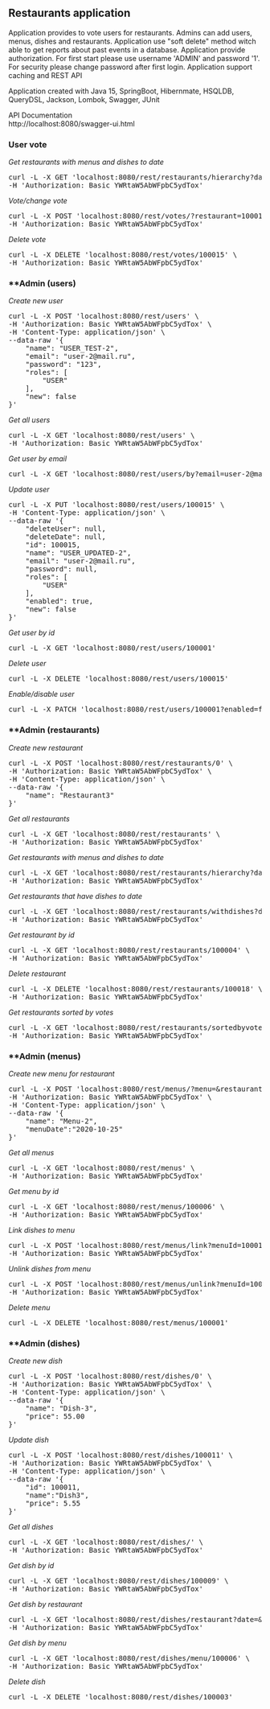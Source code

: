 ## **Restaurants application**

Application provides to vote users for restaurants. Admins can add users, menus, dishes and restaurants. Application
use "soft delete" method witch able to get reports about past events in a database. Application provide authorization.
For first start please use username 'ADMIN' and password '1'. For security please change password after first login.
Application support caching and REST API

Application created with Java 15, SpringBoot, Hibernmate, HSQLDB, QueryDSL, Jackson, Lombok, Swagger, JUnit

API Documentation<br>
http://localhost:8080/swagger-ui.html
</br>

### **User vote**

_Get restaurants with menus and dishes to date_
<pre>
curl -L -X GET 'localhost:8080/rest/restaurants/hierarchy?date=2021-01-10' \
-H 'Authorization: Basic YWRtaW5AbWFpbC5ydTox'
</pre>

_Vote/change vote_
<pre>
curl -L -X POST 'localhost:8080/rest/votes/?restaurant=100018' \
-H 'Authorization: Basic YWRtaW5AbWFpbC5ydTox'
</pre>

_Delete vote_
<pre>
curl -L -X DELETE 'localhost:8080/rest/votes/100015' \
-H 'Authorization: Basic YWRtaW5AbWFpbC5ydTox'
</pre>

### **Admin (users)

_Create new user_
<pre>
curl -L -X POST 'localhost:8080/rest/users' \
-H 'Authorization: Basic YWRtaW5AbWFpbC5ydTox' \
-H 'Content-Type: application/json' \
--data-raw '{
    "name": "USER_TEST-2",
    "email": "user-2@mail.ru",
    "password": "123",
    "roles": [
        "USER"
    ],
    "new": false
}'
</pre>

_Get all users_
<pre>
curl -L -X GET 'localhost:8080/rest/users' \
-H 'Authorization: Basic YWRtaW5AbWFpbC5ydTox'
</pre>

_Get user by email_
<pre>
curl -L -X GET 'localhost:8080/rest/users/by?email=user-2@mail.ru'
</pre>

_Update user_
<pre>
curl -L -X PUT 'localhost:8080/rest/users/100015' \
-H 'Content-Type: application/json' \
--data-raw '{
    "deleteUser": null,
    "deleteDate": null,
    "id": 100015,
    "name": "USER_UPDATED-2",
    "email": "user-2@mail.ru",
    "password": null,
    "roles": [
        "USER"
    ],
    "enabled": true,
    "new": false
}'
</pre>

_Get user by id_
<pre>
curl -L -X GET 'localhost:8080/rest/users/100001'
</pre>

_Delete user_
<pre>
curl -L -X DELETE 'localhost:8080/rest/users/100015'
</pre>

_Enable/disable user_
<pre>
curl -L -X PATCH 'localhost:8080/rest/users/100001?enabled=false'
</pre>

### **Admin (restaurants)

_Create new restaurant_
<pre>
curl -L -X POST 'localhost:8080/rest/restaurants/0' \
-H 'Authorization: Basic YWRtaW5AbWFpbC5ydTox' \
-H 'Content-Type: application/json' \
--data-raw '{
    "name": "Restaurant3"
}'
</pre>

_Get all restaurants_
<pre>
curl -L -X GET 'localhost:8080/rest/restaurants' \
-H 'Authorization: Basic YWRtaW5AbWFpbC5ydTox'
</pre>

_Get restaurants with menus and dishes to date_
<pre>
curl -L -X GET 'localhost:8080/rest/restaurants/hierarchy?date=2021-01-10' \
-H 'Authorization: Basic YWRtaW5AbWFpbC5ydTox'
</pre>

_Get restaurants that have dishes to date_
<pre>
curl -L -X GET 'localhost:8080/rest/restaurants/withdishes?date=' \
-H 'Authorization: Basic YWRtaW5AbWFpbC5ydTox'
</pre>

_Get restaurant by id_
<pre>
curl -L -X GET 'localhost:8080/rest/restaurants/100004' \
-H 'Authorization: Basic YWRtaW5AbWFpbC5ydTox'
</pre>

_Delete restaurant_
<pre>
curl -L -X DELETE 'localhost:8080/rest/restaurants/100018' \
-H 'Authorization: Basic YWRtaW5AbWFpbC5ydTox'
</pre>

_Get restaurants sorted by votes_
<pre>
curl -L -X GET 'localhost:8080/rest/restaurants/sortedbyvotes?date' \
-H 'Authorization: Basic YWRtaW5AbWFpbC5ydTox'
</pre>

### **Admin (menus)

_Create new menu for restaurant_
<pre>
curl -L -X POST 'localhost:8080/rest/menus/?menu=&restaurant=100018' \
-H 'Authorization: Basic YWRtaW5AbWFpbC5ydTox' \
-H 'Content-Type: application/json' \
--data-raw '{
    "name": "Menu-2",
    "menuDate":"2020-10-25"
}'
</pre>

_Get all menus_
<pre>
curl -L -X GET 'localhost:8080/rest/menus' \
-H 'Authorization: Basic YWRtaW5AbWFpbC5ydTox'
</pre>

_Get menu by id_
<pre>
curl -L -X GET 'localhost:8080/rest/menus/100006' \
-H 'Authorization: Basic YWRtaW5AbWFpbC5ydTox'
</pre>

_Link dishes to menu_
<pre>
curl -L -X POST 'localhost:8080/rest/menus/link?menuId=100019&dishesIds=100021,100022,100023' \
-H 'Authorization: Basic YWRtaW5AbWFpbC5ydTox'
</pre>

_Unlink dishes from menu_
<pre>
curl -L -X POST 'localhost:8080/rest/menus/unlink?menuId=100019&dishesIds=100022' \
-H 'Authorization: Basic YWRtaW5AbWFpbC5ydTox'
</pre>

_Delete menu_
<pre>
curl -L -X DELETE 'localhost:8080/rest/menus/100001'
</pre>

### **Admin (dishes)

_Create new dish_
<pre>
curl -L -X POST 'localhost:8080/rest/dishes/0' \
-H 'Authorization: Basic YWRtaW5AbWFpbC5ydTox' \
-H 'Content-Type: application/json' \
--data-raw '{
    "name": "Dish-3",
    "price": 55.00
}'
</pre>

_Update dish_
<pre>
curl -L -X POST 'localhost:8080/rest/dishes/100011' \
-H 'Authorization: Basic YWRtaW5AbWFpbC5ydTox' \
-H 'Content-Type: application/json' \
--data-raw '{
    "id": 100011,
    "name":"Dish3",
    "price": 5.55
}'
</pre>

_Get all dishes_
<pre>
curl -L -X GET 'localhost:8080/rest/dishes/' \
-H 'Authorization: Basic YWRtaW5AbWFpbC5ydTox'
</pre>

_Get dish by id_
<pre>
curl -L -X GET 'localhost:8080/rest/dishes/100009' \
-H 'Authorization: Basic YWRtaW5AbWFpbC5ydTox'
</pre>

_Get dish by restaurant_
<pre>
curl -L -X GET 'localhost:8080/rest/dishes/restaurant?date=&restaurantId=100002' \
-H 'Authorization: Basic YWRtaW5AbWFpbC5ydTox'
</pre>

_Get dish by menu_
<pre>
curl -L -X GET 'localhost:8080/rest/dishes/menu/100006' \
-H 'Authorization: Basic YWRtaW5AbWFpbC5ydTox'
</pre>

_Delete dish_
<pre>
curl -L -X DELETE 'localhost:8080/rest/dishes/100003'
</pre>
